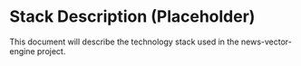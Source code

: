 # Stack Description (Placeholder)

This document will describe the technology stack used in the news-vector-engine project.